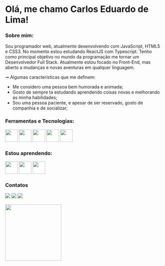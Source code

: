 # Olá, me chamo Carlos Eduardo de Lima!

### Sobre mim:
Sou programador web, atualmente desenvolvendo com JavaScript, HTML5 e CSS3. No momento estou estudando ReactJS com Typescript.
Tenho como principal objetivo no mundo da programação me tornar um Desenvolvedor Full Stack. Atualmente estou focado no Front-End, mas aberto a mudanças e novas aventuras em qualquer linguagem.

⇝ Algumas características que me definem:
<ul>
  <li>Me considero uma pessoa bem humorada e animada;</li>
  <li>
    Gosto de sempre ta estudando aprendendo coisas novas e melhorando as minha
    habilidades;
  </li>
  <li>
    Sou uma pessoa paciente, e apesar de ser reservado, gosto de companhia e de
    socializar;
  </li>
</ul>

### Ferramentas e Tecnologias:
<img src="https://cdn.jsdelivr.net/gh/devicons/devicon/icons/html5/html5-original.svg" width="40" height="40" /> <img src="https://cdn.jsdelivr.net/gh/devicons/devicon/icons/css3/css3-original.svg"  width="40" height="40" /> <img src="https://cdn.jsdelivr.net/gh/devicons/devicon/icons/javascript/javascript-original.svg" width="40" height="40" /> <img src="https://cdn.jsdelivr.net/gh/devicons/devicon/icons/git/git-original.svg" width="40" height="40"/> <img src="https://cdn.jsdelivr.net/gh/devicons/devicon/icons/mysql/mysql-original-wordmark.svg" width="40" height="40" />

### Estou aprendendo:
<img src="https://cdn.jsdelivr.net/gh/devicons/devicon/icons/typescript/typescript-plain.svg" width="40" height="40" /> <img src="https://cdn.jsdelivr.net/gh/devicons/devicon/icons/react/react-original.svg" width="40" height="40" /> <img src="https://cdn.jsdelivr.net/gh/devicons/devicon/icons/nodejs/nodejs-original.svg" width="40" height="40"/>

### Contatos
<div>
<a href = "mailto:caarlos821@gmail.com"><img src="https://img.shields.io/badge/Gmail-D14836?style=for-the-badge&logo=gmail&logoColor=white" target="_blank"></a>
<a href="https://instagram.com/ocarloslimma" target="_blank"><img src="https://img.shields.io/badge/-Instagram-%23E4405F?style=for-the-badge&logo=instagram&logoColor=white" target="_blank"></a>
<a href="https://www.linkedin.com/in/caarloslima" target="_blank"><img src="https://img.shields.io/badge/-LinkedIn-%230077B5?style=for-the-badge&logo=linkedin&logoColor=white" target="_blank"></a>
</div>

</br>

<a href="https://github.com/CaarlosLima">
  <img height="180em" src="https://github-readme-stats.vercel.app/api/top-langs/?username=CaarlosLima&layout=compact&langs_count=7&theme=dracula" />
</a>
